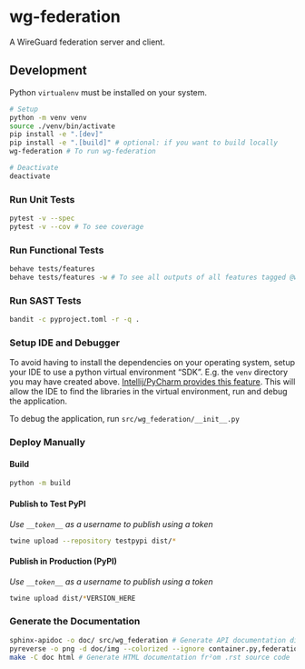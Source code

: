 # wg-federation

A WireGuard federation server and client.

## Development

Python `virtualenv` must be installed on your system.

```bash
# Setup
python -m venv venv
source ./venv/bin/activate
pip install -e ".[dev]"
pip install -e ".[build]" # optional: if you want to build locally
wg-federation # To run wg-federation

# Deactivate
deactivate
```

### Run Unit Tests
```bash
pytest -v --spec
pytest -v --cov # To see coverage
```

### Run Functional Tests

```bash
behave tests/features
behave tests/features -w # To see all outputs of all features tagged @wip
```

### Run SAST Tests

```bash
bandit -c pyproject.toml -r -q .
```

### Setup IDE and Debugger
To avoid having to install the dependencies on your operating system, setup your IDE to use a python virtual environment “SDK”.
E.g. the `venv` directory you may have created above.
[Intellij/PyCharm provides this feature](https://www.jetbrains.com/help/idea/creating-virtual-environment.html).
This will allow the IDE to find the libraries in the virtual environment, run and debug the application.

To debug the application, run `src/wg_federation/__init__.py`

### Deploy Manually

#### Build
```bash
python -m build
```

#### Publish to Test PyPI
_Use `__token__` as a username to publish using a token_
```bash
twine upload --repository testpypi dist/*
```

#### Publish in Production (PyPI)
_Use `__token__` as a username to publish using a token_
```bash
twine upload dist/*VERSION_HERE
```

### Generate the Documentation

```bash
sphinx-apidoc -o doc/ src/wg_federation # Generate API documentation directly from the code
pyreverse -o png -d doc/img --colorized --ignore container.py,federation.py,wireguard_interface.py,hq_state.py,controller_events.py,hq_event.py,wireguard_peer.py,constants.py,main.py,status.py,raw_options.py,log_level.py,is_argument_data_class.py,is_data_class.py,interface_status.py,configuration_saver_interface.py,configuration_loader_interface.py,can_save_configuration_interface.py,can_load_configuration_interface.py,user_input.py,command_line_argument.py,configuration_backend.py,argparse_action.py,command_line_option.py src/wg_federation # Generate UML diagram
make -C doc html # Generate HTML documentation fr²om .rst source code
```
